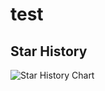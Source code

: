 # test
## Star History

![Star History Chart](https://api.star-history.com/svg?repos=qimu666/qi-api&type=Date)
